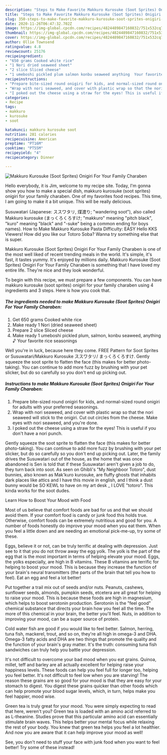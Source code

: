 ```yaml
---
description: "Steps to Make Favorite Makkuro Kurosuke (Soot Sprites) Onigiri For Your Family Charaben"
title: "Steps to Make Favorite Makkuro Kurosuke (Soot Sprites) Onigiri For Your Family Charaben"
slug: 350-steps-to-make-favorite-makkuro-kurosuke-soot-sprites-onigiri-for-your-family-charaben
date: 2020-11-26T06:47:32.702Z
image: https://img-global.cpcdn.com/recipes/4824489847160832/751x532cq70/makkuro-kurosuke-soot-sprites-onigiri-for-your-family-charaben-recipe-main-photo.jpg
thumbnail: https://img-global.cpcdn.com/recipes/4824489847160832/751x532cq70/makkuro-kurosuke-soot-sprites-onigiri-for-your-family-charaben-recipe-main-photo.jpg
cover: https://img-global.cpcdn.com/recipes/4824489847160832/751x532cq70/makkuro-kurosuke-soot-sprites-onigiri-for-your-family-charaben-recipe-main-photo.jpg
author: Ollie Townsend
ratingvalue: 4.8
reviewcount: 25176
recipeingredient:
- "650 grams Cooked white rice"
- "1 Nori dried seaweed sheet"
- "2 slice Sliced cheese"
- "1 umeboshi pickled plum salmon konbu seaweed anything  Your favorite rice seasonings"
recipeinstructions:
- "Prepare bite-sized round onigiri for kids, and normal-sized round onigiri for adults with your preferred seasonings."
- "Wrap with nori seaweed, and cover with plastic wrap so that the nori seaweed will stick to the onigiri. Cut out circles from the cheese. Make eyes with nori seaweed, and you&#39;re done."
- "I poked out the cheese using a straw for the eyes! This is useful if you don&#39;t have a nori punch."
categories:
- Recipe
tags:
- makkuro
- kurosuke
- soot

katakunci: makkuro kurosuke soot 
nutrition: 281 calories
recipecuisine: American
preptime: "PT16M"
cooktime: "PT55M"
recipeyield: "4"
recipecategory: Dinner

---
```



![Makkuro Kurosuke (Soot Sprites) Onigiri For Your Family Charaben](https://img-global.cpcdn.com/recipes/4824489847160832/751x532cq70/makkuro-kurosuke-soot-sprites-onigiri-for-your-family-charaben-recipe-main-photo.jpg)

Hello everybody, it is Jim, welcome to my recipe site. Today, I'm gonna show you how to make a special dish, makkuro kurosuke (soot sprites) onigiri for your family charaben. One of my favorites food recipes. This time, I am going to make it a bit unique. This will be really delicious.

Susuwatari (Japanese: ススワタリ, 煤渡り; &#34;wandering soot&#34;), also called Makkuro kurosuke (まっくろくろすけ; &#34;makkuro&#34; meaning &#34;pitch black&#34;, &#34;kuro&#34; meaning &#34;black&#34; and &#34;-suke&#34; being a common ending for boys names). How to Make Makkuro Kurosuke Pasta Difficulty: EASY Hello KKS Viewers! How did you like our Totoro Soba? Wanna try something else that is super.

Makkuro Kurosuke (Soot Sprites) Onigiri For Your Family Charaben is one of the most well liked of recent trending meals in the world. It's simple, it's fast, it tastes yummy. It's enjoyed by millions daily. Makkuro Kurosuke (Soot Sprites) Onigiri For Your Family Charaben is something that I have loved my entire life. They're nice and they look wonderful.


To begin with this recipe, we must prepare a few components. You can have makkuro kurosuke (soot sprites) onigiri for your family charaben using 4 ingredients and 3 steps. Here is how you cook that.

<!--inarticleads1-->

##### The ingredients needed to make Makkuro Kurosuke (Soot Sprites) Onigiri For Your Family Charaben:

1. Get 650 grams Cooked white rice
1. Make ready 1 Nori (dried seaweed sheet)
1. Prepare 2 slice Sliced cheese
1. Make ready 1 umeboshi pickled plum, salmon, konbu seaweed, anything ♪ Your favorite rice seasonings


Well you&#39;re in luck, because here they come. FREE Pattern for Soot Sprites or Susuwatari/Makkuro Kurosuke ススワタリ/ まっくろくろすけ. Gently squeeze the soot sprite to flatten the face (this makes for better photo-taking). You can continue to add more fuzz by brushing with your pet slicker, but do so carefully so you don&#39;t end up picking out. 

<!--inarticleads2-->

##### Instructions to make Makkuro Kurosuke (Soot Sprites) Onigiri For Your Family Charaben:

1. Prepare bite-sized round onigiri for kids, and normal-sized round onigiri for adults with your preferred seasonings.
1. Wrap with nori seaweed, and cover with plastic wrap so that the nori seaweed will stick to the onigiri. Cut out circles from the cheese. Make eyes with nori seaweed, and you&#39;re done.
1. I poked out the cheese using a straw for the eyes! This is useful if you don&#39;t have a nori punch.


Gently squeeze the soot sprite to flatten the face (this makes for better photo-taking). You can continue to add more fuzz by brushing with your pet slicker, but do so carefully so you don&#39;t end up picking out. Later, the family drives the Susuwatari out of the house, as the home that was once abandoned is Sen is told that if these Susuwatari aren&#39;t given a job to do, they turn back into soot. As seen on Ghibli&#39;s &#34;My Neighboor Totoro&#34;, dust bunnies, also known as Mak&#39;kuro kurosuke, are fluffy ghosts that inhabits dark places like attics and I have this movie in english, and I think a dust bunny would be SO KEWL to have on my art desk _ I LOVE &#34;totoro&#34;. This kinda works for the soot dudes. 

Learn How to Boost Your Mood with Food


Most of us believe that comfort foods are bad for us and that we should avoid them. If your comfort food is candy or junk food this holds true. Otherwise, comfort foods can be extremely nutritious and good for you. A number of foods honestly do improve your mood when you eat them. When you feel a little down and are needing an emotional pick-me-up, try some of these.

Eggs, believe it or not, can be truly terrific at dealing with depression. Just see to it that you do not throw away the egg yolk. The yolk is the part of the egg that is the most important in terms of helping elevate your mood. Eggs, the yolks especially, are high in B vitamins. These B vitamins are terrific for helping to boost your mood. This is because they increase the function of your brain's neural transmitters (the parts of the brain that tell you how to feel). Eat an egg and feel a lot better!

Put together a trail mix out of seeds and/or nuts. Peanuts, cashews, sunflower seeds, almonds, pumpkin seeds, etcetera are all great for helping to raise your mood. This is because these foods are high in magnesium, which helps to boost serotonin production. Serotonin is the "feel good" chemical substance that directs your brain how you feel all the time. The more of this chemical in your brain, the better you'll feel. Nuts, in addition to improving your mood, can be a super source of protein.

Cold water fish are good if you would like to feel better. Salmon, herring, tuna fish, mackerel, trout, and so on, they're all high in omega-3 and DHA. Omega-3 fatty acids and DHA are two things that promote the quality and the function of your brain's gray matter. It's the truth: consuming tuna fish sandwiches can truly help you battle your depression. 

It's not difficult to overcome your bad mood when you eat grains. Quinoa, millet, teff and barley are all actually excellent for helping raise your happiness levels. These foods can help you feel full for longer too, helping you feel better. It's not difficult to feel low when you are starving! The reason these grains are so good for your mood is that they are easy for your stomach to digest. You digest these grains quicker than other foods which can help promote your blood sugar levels, which, in turn, helps make you feel happier, mood wise.

Green tea is truly great for your mood. You were simply expecting to read that here, weren't you? Green tea is loaded with an amino acid referred to as L-theanine. Studies prove that this particular amino acid can essentially stimulate brain waves. This helps better your mental focus while relaxing the rest of your body. You knew that green tea helps you feel a lot healthier. And now you are aware that it can help improve your mood as well!

See, you don't need to stuff your face with junk food when you want to feel better! Try some of these instead!

